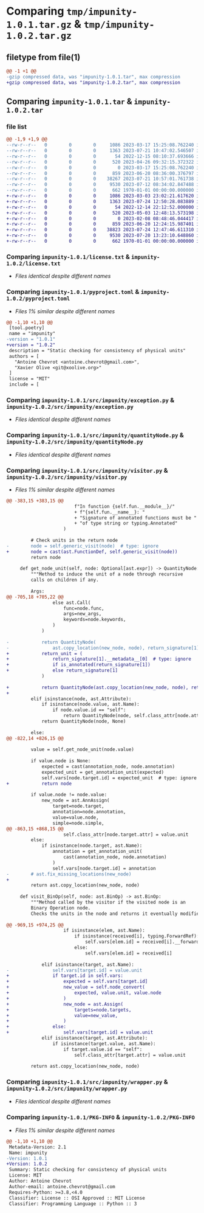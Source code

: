 # Comparing `tmp/impunity-1.0.1.tar.gz` & `tmp/impunity-1.0.2.tar.gz`

## filetype from file(1)

```diff
@@ -1 +1 @@
-gzip compressed data, was "impunity-1.0.1.tar", max compression
+gzip compressed data, was "impunity-1.0.2.tar", max compression
```

## Comparing `impunity-1.0.1.tar` & `impunity-1.0.2.tar`

### file list

```diff
@@ -1,9 +1,9 @@
--rw-r--r--   0        0        0     1086 2023-03-17 15:25:08.762240 impunity-1.0.1/license.txt
--rw-r--r--   0        0        0     1363 2023-07-21 10:47:02.546507 impunity-1.0.1/pyproject.toml
--rw-r--r--   0        0        0       54 2022-12-15 08:10:37.693666 impunity-1.0.1/src/impunity/__init__.py
--rw-r--r--   0        0        0      520 2023-04-26 09:32:15.372322 impunity-1.0.1/src/impunity/exception.py
--rw-r--r--   0        0        0        0 2023-03-17 15:25:08.762240 impunity-1.0.1/src/impunity/py.typed
--rw-r--r--   0        0        0      859 2023-06-20 08:36:00.376797 impunity-1.0.1/src/impunity/quantityNode.py
--rw-r--r--   0        0        0    38267 2023-07-21 10:57:01.761738 impunity-1.0.1/src/impunity/visitor.py
--rw-r--r--   0        0        0     9530 2023-07-12 08:34:02.847488 impunity-1.0.1/src/impunity/wrapper.py
--rw-r--r--   0        0        0      662 1970-01-01 00:00:00.000000 impunity-1.0.1/PKG-INFO
+-rw-r--r--   0        0        0     1086 2023-03-03 23:02:21.617620 impunity-1.0.2/license.txt
+-rw-r--r--   0        0        0     1363 2023-07-24 12:50:28.083889 impunity-1.0.2/pyproject.toml
+-rw-r--r--   0        0        0       54 2022-12-14 22:12:52.000000 impunity-1.0.2/src/impunity/__init__.py
+-rw-r--r--   0        0        0      520 2023-05-03 12:48:13.573198 impunity-1.0.2/src/impunity/exception.py
+-rw-r--r--   0        0        0        0 2023-02-08 08:48:46.044417 impunity-1.0.2/src/impunity/py.typed
+-rw-r--r--   0        0        0      859 2023-06-20 12:24:15.987401 impunity-1.0.2/src/impunity/quantityNode.py
+-rw-r--r--   0        0        0    38823 2023-07-24 12:47:46.611310 impunity-1.0.2/src/impunity/visitor.py
+-rw-r--r--   0        0        0     9530 2023-07-20 13:23:10.648860 impunity-1.0.2/src/impunity/wrapper.py
+-rw-r--r--   0        0        0      662 1970-01-01 00:00:00.000000 impunity-1.0.2/PKG-INFO
```

### Comparing `impunity-1.0.1/license.txt` & `impunity-1.0.2/license.txt`

 * *Files identical despite different names*

### Comparing `impunity-1.0.1/pyproject.toml` & `impunity-1.0.2/pyproject.toml`

 * *Files 1% similar despite different names*

```diff
@@ -1,10 +1,10 @@
 [tool.poetry]
 name = "impunity"
-version = "1.0.1"
+version = "1.0.2"
 description = "Static checking for consistency of physical units"
 authors = [
   "Antoine Chevrot <antoine.chevrot@gmail.com>",
   "Xavier Olive <git@xoolive.org>"
 ]
 license = "MIT"
 include = [
```

### Comparing `impunity-1.0.1/src/impunity/exception.py` & `impunity-1.0.2/src/impunity/exception.py`

 * *Files identical despite different names*

### Comparing `impunity-1.0.1/src/impunity/quantityNode.py` & `impunity-1.0.2/src/impunity/quantityNode.py`

 * *Files identical despite different names*

### Comparing `impunity-1.0.1/src/impunity/visitor.py` & `impunity-1.0.2/src/impunity/visitor.py`

 * *Files 1% similar despite different names*

```diff
@@ -383,15 +383,15 @@
                         f"In function {self.fun.__module__}/"
                         + f"{self.fun.__name__}: "
                         + "Signature of annotated functions must be "
                         + "of type string or typing.Annotated"
                     )
 
         # Check units in the return node
-        node = self.generic_visit(node)  # type: ignore
+        node = cast(ast.FunctionDef, self.generic_visit(node))
         return node
 
     def get_node_unit(self, node: Optional[ast.expr]) -> QuantityNode:
         """Method to induce the unit of a node through recursive
         calls on children if any.
 
         Args:
@@ -705,18 +705,22 @@
                 else ast.Call(
                     func=node.func,
                     args=new_args,
                     keywords=node.keywords,
                 )
             )
 
-            return QuantityNode(
-                ast.copy_location(new_node, node), return_signature[1]
+            return_unit = (
+                return_signature[1].__metadata__[0]  # type: ignore
+                if is_annotated(return_signature[1])
+                else return_signature[1]
             )
 
+            return QuantityNode(ast.copy_location(new_node, node), return_unit)
+
         elif isinstance(node, ast.Attribute):
             if isinstance(node.value, ast.Name):
                 if node.value.id == "self":
                     return QuantityNode(node, self.class_attr[node.attr])
             return QuantityNode(node, None)
 
         else:
@@ -822,14 +826,15 @@
 
         value = self.get_node_unit(node.value)
 
         if value.node is None:
             expected = cast(annotation_node, node.annotation)
             expected_unit = get_annotation_unit(expected)
             self.vars[node.target.id] = expected_unit  # type: ignore
+            return node
 
         if value.node != node.value:
             new_node = ast.AnnAssign(
                 target=node.target,
                 annotation=node.annotation,
                 value=value.node,
                 simple=node.simple,
@@ -863,15 +868,15 @@
                     self.class_attr[node.target.attr] = value.unit
         else:
             if isinstance(node.target, ast.Name):
                 annotation = get_annotation_unit(
                     cast(annotation_node, node.annotation)
                 )
                 self.vars[node.target.id] = annotation
-        # ast.fix_missing_locations(new_node)
+
         return ast.copy_location(new_node, node)
 
     def visit_BinOp(self, node: ast.BinOp) -> ast.BinOp:
         """Method called by the visitor if the visited node is an
         Binary Operation node.
         Checks the units in the node and returns it eventually modified.
 
@@ -969,15 +974,25 @@
                     if isinstance(elem, ast.Name):
                         if isinstance(received[i], typing.ForwardRef):
                             self.vars[elem.id] = received[i].__forward_arg__
                         else:
                             self.vars[elem.id] = received[i]
 
             elif isinstance(target, ast.Name):
-                self.vars[target.id] = value.unit
+                if target.id in self.vars:
+                    expected = self.vars[target.id]
+                    new_value = self.node_convert(
+                        expected, value.unit, value.node
+                    )
+                    new_node = ast.Assign(
+                        targets=node.targets,
+                        value=new_value,
+                    )
+                else:
+                    self.vars[target.id] = value.unit
             elif isinstance(target, ast.Attribute):
                 if isinstance(target.value, ast.Name):
                     if target.value.id == "self":
                         self.class_attr[target.attr] = value.unit
 
         return ast.copy_location(new_node, node)
```

### Comparing `impunity-1.0.1/src/impunity/wrapper.py` & `impunity-1.0.2/src/impunity/wrapper.py`

 * *Files identical despite different names*

### Comparing `impunity-1.0.1/PKG-INFO` & `impunity-1.0.2/PKG-INFO`

 * *Files 1% similar despite different names*

```diff
@@ -1,10 +1,10 @@
 Metadata-Version: 2.1
 Name: impunity
-Version: 1.0.1
+Version: 1.0.2
 Summary: Static checking for consistency of physical units
 License: MIT
 Author: Antoine Chevrot
 Author-email: antoine.chevrot@gmail.com
 Requires-Python: >=3.8,<4.0
 Classifier: License :: OSI Approved :: MIT License
 Classifier: Programming Language :: Python :: 3
```

